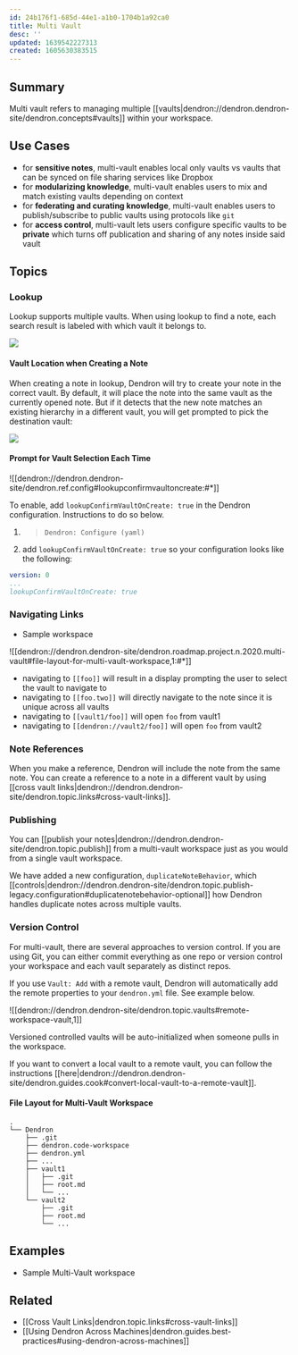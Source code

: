 ```yaml
---
id: 24b176f1-685d-44e1-a1b0-1704b1a92ca0
title: Multi Vault
desc: ''
updated: 1639542227313
created: 1605630383515
---
```


## Summary

Multi vault refers to managing multiple [[vaults|dendron://dendron.dendron-site/dendron.concepts#vaults]] within your workspace.

## Use Cases

- for **sensitive notes**, multi-vault enables local only vaults vs vaults that can be synced on file sharing services like Dropbox
- for **modularizing knowledge**, multi-vault enables users to mix and match existing vaults depending on context
- for **federating and curating knowledge**, multi-vault enables users to publish/subscribe to public vaults using protocols like `git`
- for **access control**, multi-vault lets users configure specific vaults to be **private** which turns off publication and sharing of any notes inside said vault

## Topics

### Lookup

Lookup supports multiple vaults. When using lookup to find a note, each search result is labeled with which vault it belongs to.

![](https://foundation-prod-assetspublic53c57cce-8cpvgjldwysl.s3-us-west-2.amazonaws.com/assets/images/roots.jpg)

#### Vault Location when Creating a Note

When creating a note in lookup, Dendron will try to create your note in the correct vault. By default, it will place the note into the same vault as the currently opened note. But if it detects that the new note matches an existing hierarchy in a different vault, you will get prompted to pick the destination vault:

![](https://org-dendron-public-assets.s3.amazonaws.com/images/create-note-multi-vault-selection.png)

#### Prompt for Vault Selection Each Time

![[dendron://dendron.dendron-site/dendron.ref.config#lookupconfirmvaultoncreate:#*]]

To enable,  add `lookupConfirmVaultOnCreate: true` in the Dendron configuration. Instructions to do so below.

1. > `Dendron: Configure (yaml)`
2. add `lookupConfirmVaultOnCreate: true` so your configuration looks like the following:

```yml
version: 0
...
lookupConfirmVaultOnCreate: true
```

### Navigating Links

- Sample workspace

![[dendron://dendron.dendron-site/dendron.roadmap.project.n.2020.multi-vault#file-layout-for-multi-vault-workspace,1:#*]]

- navigating  to `[[foo]]` will result in a display prompting the user to select the vault to navigate to 
- navigating to `[[foo.two]]` will directly navigate to the note since it is unique across all vaults
- navigating to `[[vault1/foo]]` will open `foo` from vault1 
- navigating to `[[dendron://vault2/foo]]` will open `foo` from vault2

### Note References

When you make a reference, Dendron will include the note from the same note. You can create a reference to a note in a different vault by using [[cross vault links|dendron://dendron.dendron-site/dendron.topic.links#cross-vault-links]].

### Publishing

You can [[publish your notes|dendron://dendron.dendron-site/dendron.topic.publish]] from a multi-vault workspace just as you would from a single vault workspace.

We have added a new configuration, `duplicateNoteBehavior`, which [[controls|dendron://dendron.dendron-site/dendron.topic.publish-legacy.configuration#duplicatenotebehavior-optional]] how Dendron handles duplicate notes across multiple vaults.

### Version Control

For multi-vault, there are several approaches to version control. If you are using Git, you can either commit everything as one repo or version control your workspace and each vault separately as distinct repos.

If you use `Vault: Add` with a remote vault, Dendron will automatically add the remote properties to your `dendron.yml` file. See example below.

![[dendron://dendron.dendron-site/dendron.topic.vaults#remote-workspace-vault,1]]

Versioned controlled vaults will be auto-initialized when someone pulls in the workspace. 

If you want to convert a local vault to a remote vault, you can follow the instructions [[here|dendron://dendron.dendron-site/dendron.guides.cook#convert-local-vault-to-a-remote-vault]].

#### File Layout for Multi-Vault Workspace

```
.
└── Dendron
    ├── .git
    ├── dendron.code-workspace
    ├── dendron.yml
    ├── ...
    ├── vault1
    │   ├── .git
    │   ├── root.md
    │   └── ...
    └── vault2
        ├── .git
        ├── root.md
        └── ...
```

## Examples

- Sample Multi-Vault workspace

## Related

- [[Cross Vault Links|dendron.topic.links#cross-vault-links]]
- [[Using Dendron Across Machines|dendron.guides.best-practices#using-dendron-across-machines]]

